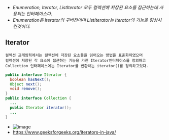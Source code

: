 - _Enumeration, Iterator, ListIterator 모두 컬렉션에 저장된 요소를 접근하는데 사용되는 인터페이스다._
- _Enumeration은 Iterator의 구버전이며 ListIterator는 Iterator의 기능을 향상시킨것이다._

## Iterator
  ```
  컬렉션 프레임웍에서는 컬렉션에 저장된 요소들을 읽어오는 방법을 표준화하였으며
  컬렉션에 저장된 각 요소에 접근하는 기능을 가진 Iterator인터페이스를 정의하고
  Collection 인터페이스에는 Iterator를 반환하는 iterator()를 정의하고있다.
  ```
  ```java
  public interface Iterator {
    boolean hasNext();
    Object next();
    void remove();
  }
  public interface Collection {
    ...
    public Iterator iterator();
    ...
  }
  ```
  - ![image](https://user-images.githubusercontent.com/95848796/199734477-9e23eee8-9b73-4582-b356-24089ea2a84f.png)
  - https://www.geeksforgeeks.org/iterators-in-java/
